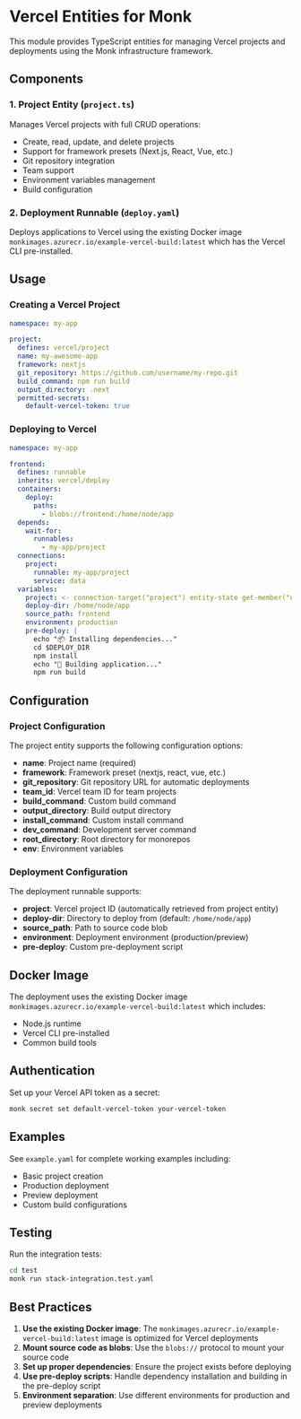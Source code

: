 # Vercel Entities for Monk

This module provides TypeScript entities for managing Vercel projects and deployments using the Monk infrastructure framework.

## Components

### 1. Project Entity (`project.ts`)
Manages Vercel projects with full CRUD operations:
- Create, read, update, and delete projects
- Support for framework presets (Next.js, React, Vue, etc.)
- Git repository integration
- Team support
- Environment variables management
- Build configuration

### 2. Deployment Runnable (`deploy.yaml`)
Deploys applications to Vercel using the existing Docker image `monkimages.azurecr.io/example-vercel-build:latest` which has the Vercel CLI pre-installed.

## Usage

### Creating a Vercel Project

```yaml
namespace: my-app

project:
  defines: vercel/project
  name: my-awesome-app
  framework: nextjs
  git_repository: https://github.com/username/my-repo.git
  build_command: npm run build
  output_directory: .next
  permitted-secrets:
    default-vercel-token: true
```

### Deploying to Vercel

```yaml
namespace: my-app

frontend:
  defines: runnable
  inherits: vercel/deploy
  containers:
    deploy:
      paths:
        - blobs://frontend:/home/node/app
  depends:
    wait-for:
      runnables:
        - my-app/project
  connections:
    project:
      runnable: my-app/project
      service: data
  variables:
    project: <- connection-target("project") entity-state get-member("name")
    deploy-dir: /home/node/app
    source_path: frontend
    environment: production
    pre-deploy: |
      echo "📦 Installing dependencies..."
      cd $DEPLOY_DIR
      npm install
      echo "🔨 Building application..."
      npm run build
```

## Configuration

### Project Configuration

The project entity supports the following configuration options:

- **name**: Project name (required)
- **framework**: Framework preset (nextjs, react, vue, etc.)
- **git_repository**: Git repository URL for automatic deployments
- **team_id**: Vercel team ID for team projects
- **build_command**: Custom build command
- **output_directory**: Build output directory
- **install_command**: Custom install command
- **dev_command**: Development server command
- **root_directory**: Root directory for monorepos
- **env**: Environment variables

### Deployment Configuration

The deployment runnable supports:

- **project**: Vercel project ID (automatically retrieved from project entity)
- **deploy-dir**: Directory to deploy from (default: `/home/node/app`)
- **source_path**: Path to source code blob
- **environment**: Deployment environment (production/preview)
- **pre-deploy**: Custom pre-deployment script

## Docker Image

The deployment uses the existing Docker image `monkimages.azurecr.io/example-vercel-build:latest` which includes:
- Node.js runtime
- Vercel CLI pre-installed
- Common build tools

## Authentication

Set up your Vercel API token as a secret:

```bash
monk secret set default-vercel-token your-vercel-token
```

## Examples

See `example.yaml` for complete working examples including:
- Basic project creation
- Production deployment
- Preview deployment
- Custom build configurations

## Testing

Run the integration tests:

```bash
cd test
monk run stack-integration.test.yaml
```

## Best Practices

1. **Use the existing Docker image**: The `monkimages.azurecr.io/example-vercel-build:latest` image is optimized for Vercel deployments
2. **Mount source code as blobs**: Use the `blobs://` protocol to mount your source code
3. **Set up proper dependencies**: Ensure the project exists before deploying
4. **Use pre-deploy scripts**: Handle dependency installation and building in the pre-deploy script
5. **Environment separation**: Use different environments for production and preview deployments 